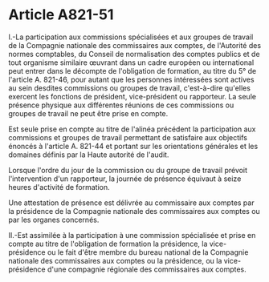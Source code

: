 # Article A821-51

I.-La participation aux commissions spécialisées et aux groupes de travail de la Compagnie nationale des commissaires aux comptes, de l'Autorité des normes comptables, du Conseil de normalisation des comptes publics et de tout organisme similaire œuvrant dans un cadre européen ou international peut entrer dans le décompte de l'obligation de formation, au titre du 5° de l'article A. 821-46, pour autant que les personnes intéressées sont actives au sein desdites commissions ou groupes de travail, c'est-à-dire qu'elles exercent les fonctions de président, vice-président ou rapporteur. La seule présence physique aux différentes réunions de ces commissions ou groupes de travail ne peut être prise en compte.

Est seule prise en compte au titre de l'alinéa précédent la participation aux commissions et groupes de travail permettant de satisfaire aux objectifs énoncés à l'article A. 821-44 et portant sur les orientations générales et les domaines définis par la Haute autorité de l'audit.

Lorsque l'ordre du jour de la commission ou du groupe de travail prévoit l'intervention d'un rapporteur, la journée de présence équivaut à seize heures d'activité de formation.

Une attestation de présence est délivrée au commissaire aux comptes par la présidence de la Compagnie nationale des commissaires aux comptes ou par les organes concernés.

II.-Est assimilée à la participation à une commission spécialisée et prise en compte au titre de l'obligation de formation la présidence, la vice-présidence ou le fait d'être membre du bureau national de la Compagnie nationale des commissaires aux comptes ou la présidence, ou la vice-présidence d'une compagnie régionale des commissaires aux comptes.
